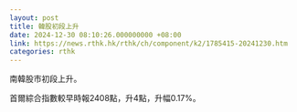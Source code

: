 ```yaml
---
layout: post
title: 韓股初段上升
date: 2024-12-30 08:10:26.000000000 +08:00
link: https://news.rthk.hk/rthk/ch/component/k2/1785415-20241230.htm
categories: rthk
---
```


南韓股市初段上升。

首爾綜合指數較早時報2408點，升4點，升幅0.17%。
